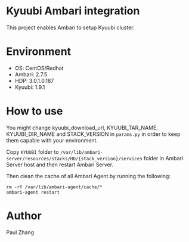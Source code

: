 # Kyuubi Ambari integration

This project enables Ambari to setup Kyuubi cluster.

# Environment

* OS: CentOS/Redhat
* Ambari: 2.7.5
* HDP: 3.0.1.0.187
* Kyuubi: 1.9.1

# How to use

You might change kyuubi_download_url, KYUUBI_TAR_NAME, KYUUBI_DIR_NAME and STACK_VERSION in `params.py` in order to keep them capable with your environment.

Copy `KYUUBI` folder to `/var/lib/ambari-server/resources/stacks/HD/{stack_version}/services` folder in Ambari Server host and then restart Ambari Server.

Then clean the cache of all Ambari Agent by running the following:

```shell
rm -rf /var/lib/ambari-agent/cache/*
ambari-agent restart
```

# Author

Paul Zhang
